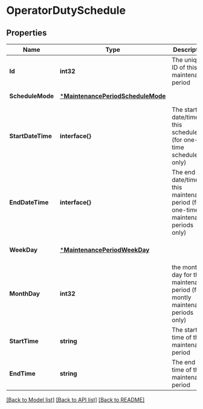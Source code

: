 # OperatorDutySchedule

## Properties
Name | Type | Description | Notes
------------ | ------------- | ------------- | -------------
**Id** | **int32** | The unique ID of this maintenance period | [default to null]
**ScheduleMode** | [***MaintenancePeriodScheduleMode**](MaintenancePeriod_ScheduleMode.md) |  | [default to null]
**StartDateTime** | **interface{}** | The start date/time for this schedule (for one-time schedules only) | [optional] [default to null]
**EndDateTime** | **interface{}** | The end date/time for this maintenance period (for one-time maintenance periods only) | [optional] [default to null]
**WeekDay** | [***MaintenancePeriodWeekDay**](MaintenancePeriod_WeekDay.md) |  | [optional] [default to null]
**MonthDay** | **int32** | the month day for this maintenance period (for montly maintenance periods only) | [optional] [default to null]
**StartTime** | **string** | The start time of this maintenance period | [optional] [default to null]
**EndTime** | **string** | The end time of this maintenance period | [optional] [default to null]

[[Back to Model list]](../README.md#documentation-for-models) [[Back to API list]](../README.md#documentation-for-api-endpoints) [[Back to README]](../README.md)


